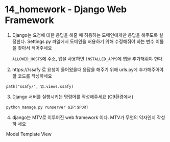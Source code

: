 # 14_homework - Django Web Framework

1. Django는 요청에 대한 응답을 해줄 때 허용하는 도메인에게만 응답을 해주도록 설정한다. Settings.py 파일에서 도메인을 허용하기 위해 수정해줘야 하는 변수 이름을 찾아서 적어주세요




   `ALLOWED_HOSTS`에 주소, 앱을 사용하면 `INSTALLED_APPS`에 앱을 추가해줘야 한다.



2. https://<your-server-url>/ssafy 로 요청이 들어왔을때 응답을 해주기 위해 urls.py에 추가해주어야 할 코드를 작성하세요



​    `path("ssafy/", 앱.views.ssafy)`

  



3. Django 서버를 실행시키는 명령어를 작성해주세요 (C9환경에서)



​    `python manage.py runserver $IP:$PORT`



4. django는 MTV로 이루어진 web framework 이다. MTV가 무엇의 약자인지 작성하 세요



​    Model Template View
